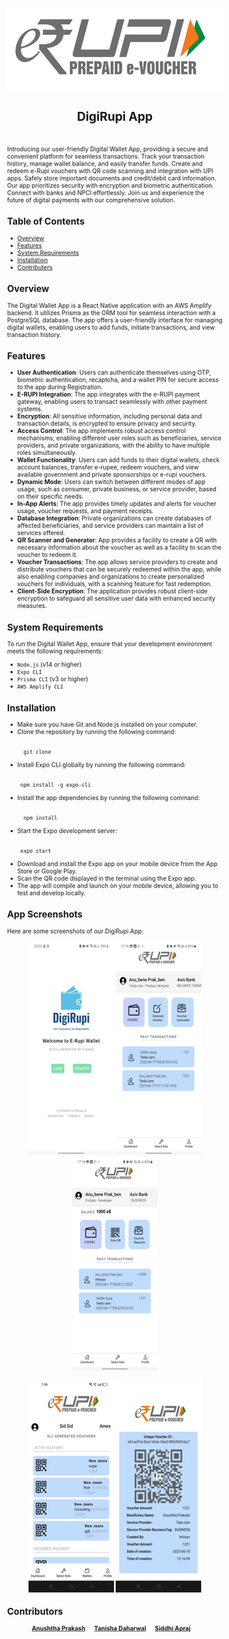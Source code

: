 <p align="center">
    <img src="assets/e-rupi.png" alt="Logo" width="580" height="200">

  <h1 align="center">DigiRupi App</h1>
    <br />
    
  </p>
</p>


Introducing our user-friendly Digital Wallet App, providing a secure and convenient platform for seamless transactions. Track your transaction history, manage wallet balance, and easily transfer funds. Create and redeem e-Rupi vouchers with QR code scanning and integration with UPI apps. Safely store important documents and credit/debit card information. Our app prioritizes security with encryption and biometric authentication. Connect with banks and NPCI effortlessly. Join us and experience the future of digital payments with our comprehensive solution.

## Table of Contents

- [Overview](#overview)
- [Features](#features)
- [System Requirements](#system-requirements)
- [Installation](#installation)
- [Contributers](#contributers)

## Overview

The Digital Wallet App is a React Native application with an AWS Amplify backend. It utilizes Prisma as the ORM tool for seamless interaction with a PostgreSQL database. The app offers a user-friendly interface for managing digital wallets, enabling users to add funds, initiate transactions, and view transaction history.

## Features

- **User Authentication**: Users can authenticate themselves using OTP, biometric authentication, recaptcha, and a wallet PIN for secure access to the app during Registration.
- **E-RUPI Integration**: The app integrates with the e-RUPI payment gateway, enabling users to transact seamlessly with other payment systems.
- **Encryption**: All sensitive information, including personal data and transaction details, is encrypted to ensure privacy and security.
- **Access Control**: The app implements robust access control mechanisms, enabling different user roles such as beneficiaries, service providers, and private organizations, with the ability to have multiple roles simultaneously.
- **Wallet Functionality**: Users can add funds to their digital wallets, check account balances, transfer e-rupee, redeem vouchers, and view available government and private sponsorships or e-rupi vouchers.
- **Dynamic Mode**: Users can switch between different modes of app usage, such as consumer, private business, or service provider, based on their specific needs.
- **In-App Alerts**: The app provides timely updates and alerts for voucher usage, voucher requests, and payment receipts.
- **Database Integration**: Private organizations can create databases of affected beneficiaries, and service providers can maintain a list of services offered.
- **QR Scanner and Generator**: App provides a facility to create a QR with necessary information about the voucher as well as a facility to scan the voucher to redeem it.
- **Voucher Transactions**: The app allows service providers to create and distribute vouchers that can be securely redeemed within the app, while also enabling companies and organizations to create personalized vouchers for individuals, with a scanning feature for fast redemption.
- **Client-Side Encryption**: The application provides robust client-side encryption to safeguard all sensitive user data with enhanced security measures.


## System Requirements

To run the Digital Wallet App, ensure that your development environment meets the following requirements:

- `Node.js` (v14 or higher)
- `Expo CLI`
- `Prisma CLI` (v3 or higher)
- `AWS Amplify CLI`

## Installation

- Make sure you have Git and Node.js installed on your computer.
- Clone the repository by running the following command:
  <pre><code>
    git clone <repository-url>
  </code></pre>
- Install Expo CLI globally by running the following command:
  <pre><code>
   npm install -g expo-cli
  </code></pre>
- Install the app dependencies by running the following command:
   <pre><code>
    npm install
  </code></pre>
- Start the Expo development server:
  <pre><code>
   expo start
  </code></pre>
- Download and install the Expo app on your mobile device from the App Store or Google Play.
- Scan the QR code displayed in the terminal using the Expo app.
- The app will compile and launch on your mobile device, allowing you to test and develop locally.

## App Screenshots

Here are some screenshots of our DigiRupi App:

   <p align="center">
  <img src="./assets/5.jpeg" alt="Logo" width="200" height="500">
  <img src="./assets/2.jpeg" alt="Logo" width="200" height="500">
  <img src="./assets/3.jpeg" alt="Logo" width="200" height="500">
</p>

<p align="center">
  <img src="./assets/1.jpeg" alt="Logo" width="200" height="500">
  <img src="./assets/4.jpeg" alt="Logo" width="200" height="500">
</p>

<h2 id="contributers">Contributors</h2>

<div align="center">
  <strong>
    <a href="https://github.com/anushthaPrakash">Anushtha Prakash</a> &emsp;
    <a href="https://github.com/tanishadaharwal">Tanisha Daharwal</a> &emsp;
    <a href="https://github.com/SiddhiApraj7">Siddhi Apraj</a> &emsp;
  </strong>
</div>
